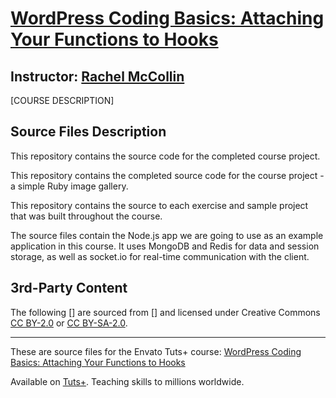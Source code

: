 # [WordPress Coding Basics: Attaching Your Functions to Hooks][published url]
## Instructor: [Rachel McCollin][instructor url]


[COURSE DESCRIPTION]


## Source Files Description


This repository contains the source code for the completed course project.

This repository contains the completed source code for the course project - a simple Ruby image gallery.

This repository contains the source to each exercise and sample project that was built throughout the course.

The source files contain the Node.js app we are going to use as an example application in this course. It uses MongoDB and Redis for data and session storage, as well as socket.io for real-time communication with the client.


## 3rd-Party Content

The following [] are sourced from [] and licensed under Creative Commons [CC BY-2.0](https://creativecommons.org/licenses/by/2.0/) or [CC BY-SA-2.0](https://creativecommons.org/licenses/by-sa/2.0/).

------

These are source files for the Envato Tuts+ course: [WordPress Coding Basics: Attaching Your Functions to Hooks][published url]

Available on [Tuts+](https://tutsplus.com). Teaching skills to millions worldwide.

[published url]: https://code.tutsplus.com/courses/wordpress-coding-basics-attaching-your-functions-to-hooks
[instructor url]: https://tutsplus.com/authors/rachel-mccollin
